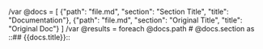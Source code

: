/var @docs = [
  {"path": "file.md", "section": "Section Title", "title": "Documentation"},
  {"path": "file.md", "section": "Original Title", "title": "Original Doc"}
]
/var @results = foreach @docs.path # @docs.section as ::## {{docs.title}}::